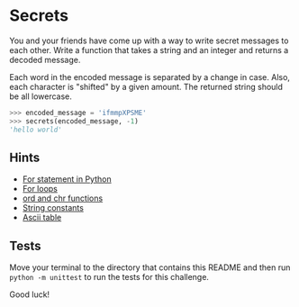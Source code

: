 # Secrets

You and your friends have come up with a way to write secret messages to each other. Write a function that takes a string and an integer and returns a decoded message.

Each word in the encoded message is separated by a change in case. Also, each character is "shifted" by a given amount. The returned string should be all lowercase.

```python
>>> encoded_message = 'ifmmpXPSME'
>>> secrets(encoded_message, -1)
'hello world'
```

## Hints

- [For statement in Python](https://docs.python.org/3/tutorial/controlflow.html#for-statements)
- [For loops](https://wiki.python.org/moin/ForLoop)
- [ord and chr functions](https://www.askpython.com/python/built-in-methods/python-chr-and-ord-methods)
- [String constants](https://docs.python.org/3.8/library/string.html#module-string)
- [Ascii table](http://www.asciitable.com/)

## Tests

Move your terminal to the directory that contains this README and then run `python -m unittest` to run the tests for this challenge.

Good luck!
